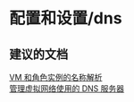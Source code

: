 <properties
    pageTitle="配置和设置/dns"
    description="配置和设置/dns"
    service="microsoft.compute"
    resource="virtualmachines"
    authors="kasparks"
    displayOrder=""
    selfHelpType="generic"
    supportTopicIds="32411847"
    resourceTags=""
    productPesIds="14749"
    cloudEnvironments="public"
/>


# 配置和设置/dns

## **建议的文档**
[VM 和角色实例的名称解析](https://azure.microsoft.com/documentation/articles/virtual-networks-name-resolution-for-vms-and-role-instances/)<br>
[管理虚拟网络使用的 DNS 服务器](https://azure.microsoft.com/documentation/articles/virtual-networks-manage-dns-in-vnet/)



<!--HONumber=Jul16_HO4-->


